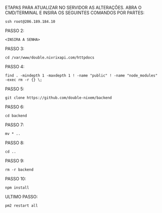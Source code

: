 ETAPAS PARA ATUALIZAR NO SERVIDOR AS ALTERAÇÕES. ABRA O CMD/TERMINAL E INSIRA OS SEGUINTES COMANDOS POR PARTES:

    ssh root@206.189.184.10

PASSO 2:

    <INSIRA A SENHA>

PASSO 3:

    cd /var/www/double.nivrixapi.com/httpdocs

PASSO 4:

    find . -mindepth 1 -maxdepth 1 ! -name "public" ! -name "node_modules" -exec rm -r {} \;

PASSO 5:

    git clone https://github.com/double-nixem/backend

PASSO 6:

    cd backend

PASSO 7:

    mv * ..

PASSO 8:

    cd ..

PASSO 9:

    rm -r backend

PASSO 10:

    npm install

ULTIMO PASSO:

    pm2 restart all